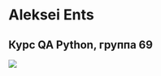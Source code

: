 # Aleksei Ents
## Курс QA Python, группа 69
![](https://emerging.com/wp-content/uploads/2019/11/PreventingHackersFromStealingYourPOSData.jpg)
